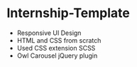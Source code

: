 # Internship-Template
- Responsive UI Design
- HTML and CSS from scratch
- Used CSS extension SCSS
- Owl Carousel jQuery plugin
